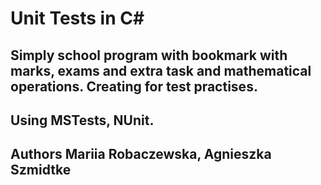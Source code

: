 # Unit Tests in C#

## Simply school program with bookmark with marks, exams and extra task and mathematical operations. Creating for test practises.
## Using MSTests, NUnit.

## Authors Mariia Robaczewska, Agnieszka Szmidtke

